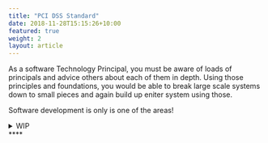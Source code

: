 ```yaml
---
title: "PCI DSS Standard"
date: 2018-11-28T15:15:26+10:00
featured: true
weight: 2
layout: article
---
```


As a software Technology Principal, you must be aware of loads of principals and advice others about each of them in depth.
Using those principles and foundations, you would be able to break large scale systems down to small pieces and again build up eniter system using those.

Software development is only is one of the areas!

<details>
<summary>WIP</summary>
<pre> 

`Title`:

  1. A
  2.  B
     * b-1
     * b-2
  3.  C


</pre>
</details>
****